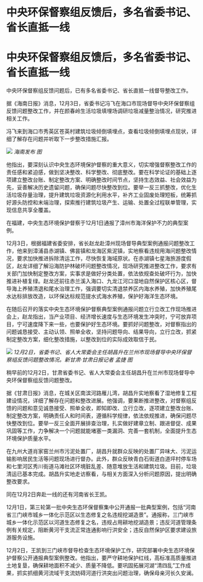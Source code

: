 # 中央环保督察组反馈后，多名省委书记、省长直抵一线

# 中央环保督察组反馈后，多名省委书记、省长直抵一线

中央环保督察组反馈问题后，已有多名省委书记、省长直抵一线督导整改工作。

据《海南日报》消息，12月3日，省委书记冯飞在海口市现场督导中央环保督察组反馈问题整改工作，并在颜春岭生活垃圾填埋场调研垃圾减量整治情况，研究推进相关工作。

冯飞来到海口市秀英区苍英村建筑垃圾倾倒填埋点，查看垃圾倾倒填埋点现状，详细了解存在问题并听取下一步整改措施汇报。

![](https://inews.gtimg.com/om_bt/O3aPZX33C1USHIQDQEoaEXjPQ7cde9cmlL9PEFZxncgZUAA/1000)
_海南发布 图_

他指出，要深刻认识中央生态环境保护督察的重大意义，切实增强督察整改工作的责任感和紧迫感，做到坚决整改、科学整改、彻底整改。要在科学论证的基础上逐项建立整改台账、制定整改方案、明确整改时间节点，坚持生态效益、社会效益为先，妥善解决历史遗留问题，确保问题尽快整改到位。要举一反三抓整改，优化生活垃圾存量治理，提升建筑垃圾资源化利用水平，补齐工业固废处理短板，统筹抓好源头防控和末端治理，探索推行建筑垃圾产生、运输、处置全过程联单管理，实现信息共享全覆盖。

在福建，中央生态环境保护督察于12月1日通报了漳州市海洋保护不力的典型案例。

12月3日，根据福建省委安排，省长赵龙赴漳州现场督导典型案例通报问题整改工作，他来到漳浦县赤湖镇、佛昙镇和龙海区紫泥镇，实地察看违规用海问题整改情况，要求加快推进拆除清运工作，尽快恢复海域原状。在赤湖镇七星海旅游度假区，赵龙详细了解沿海防护林破坏问题整改情况，现场研究推进整改工作，要求有关部门加快制定整改方案，实事求是做好分类处置，依法依规查处破坏行为，加快推进补植复绿。赵龙还前往赤兰溪入海口、九龙江河口湿地自然保护区核心区，督导海上养殖清退和尾水治理工作，强调要切实清退禁养区内海水养殖，加快养殖尾水达标排放改造，以环保达标规范提水式海水养殖，保护好海洋生态环境。

在随后召开的落实中央生态环境保护督察典型案例通报问题立行立改工作现场推进会上，赵龙指出，当产业项目、经济增长速度与生态环境发生冲突时，宁可放弃项目，宁可速度降下来一些，也要保护好生态环境。要抓好问题整改，对督察指出的问题诚恳接受、主动认领、照单全收，坚持问题导向、结果导向，立行立改，抓紧制定整改方案，细化整改措施，以整改到位的实际成效取信于民。

![](https://inews.gtimg.com/om_bt/Olo_D7P3fF8CN9UsXcUYjSg6GHk4vZ1wxtmsa2Bb2toAcAA/1000)
_12月2日，省委书记、省人大常委会主任胡昌升在兰州市现场督导中央环保督察组反馈问题整改情况。新甘肃·甘肃日报记者 孟捷 图_

稍早前的12月2日，甘肃省委书记、省人大常委会主任胡昌升在兰州市现场督导中央环保督察组反馈问题整改。

据《甘肃日报》消息，在城关区南滨河路雁儿湾，胡昌升实地察看了湿地修复工程建设情况，详细了解存在问题和整改进展。他强调，要果断推进整改，对督察组反馈的问题和意见诚恳接受、照单全收，即知即改、立行立改，逐项建立整改台账、制定整改方案，明确责任人和时间表，遵循科学规律，依法依规推进，确保问题尽快整改到位。要举一反三全面开展排查治理，扎实做好建章立制、跟进督促、成果巩固等工作，力争解决一个问题就能堵塞一类漏洞、完善一套机制，全面提升生态环境保护质量水平。

在九州大道肖家窑兰州市污泥处置厂，胡昌升就群众反映的处置厂异味大、污泥运输影响居民生活等问题现场进行督办。此外，群众反映青白石街道白道坪村停车场和七里河区秀川街道马滩社区环境脏乱差、随意堆放生活和建筑垃圾。目前，垃圾清运已基本完成。胡昌升实地走访察看，与相关方面深入分析问题原因，提出明确整改要求。

同在12月2日奔赴一线的还有河南省长王凯。

12月1日，第三轮第一批中央生态环保督察集中公开通报一批典型案例，包括“河南省三门峡市城乡一体化示范区以生态修复之名违规挖湖造景”。通报称，三门峡市城乡一体化示范区以河道生态修复之名，违规占用耕地挖湖造景；违反河道管理条例有关规定，阻断黄河干支流正常连通影响行洪安全；违反自然保护区要求建设旅游服务设施。

12月2日，王凯到三门峡市督导检查生态环境保护工作，研究部署中央生态环境保护督察公开通报典型案例整改。他指出，要严守耕地保护红线，高标准高质量推进土地复垦，确保耕地面积不减少、质量不降低。要巩固拓展河湖“清四乱”工作成果，抓实抓细黄河流域干支流妨碍河道行洪突出问题治理，确保母亲河长久安澜。

